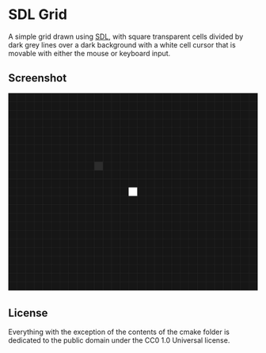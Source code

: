 # SDL Grid

A simple grid drawn using [SDL](https://www.libsdl.org), with square transparent cells divided by dark grey lines over a dark background with a white cell cursor that is movable with either the mouse or keyboard input.

## Screenshot

![Screenshot](screenshot.png?raw=true)

## License

Everything with the exception of the contents of the cmake folder is dedicated
to the public domain under the CC0 1.0 Universal license.
